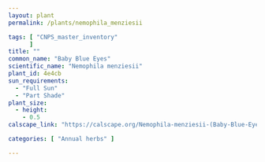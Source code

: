 ```yaml
---
layout: plant                                                              
permalink: /plants/nemophila_menziesii

tags: [ "CNPS_master_inventory"
      ]
title: ""
common_name: "Baby Blue Eyes"
scientific_name: "Nemophila menziesii"
plant_id: 4e4cb
sun_requirements:
  - "Full Sun"
  - "Part Shade"
plant_size:
  - height: 
    - 0.5
calscape_link: "https://calscape.org/Nemophila-menziesii-(Baby-Blue-Eyes)"

categories: [ "Annual herbs" ]

---
```




